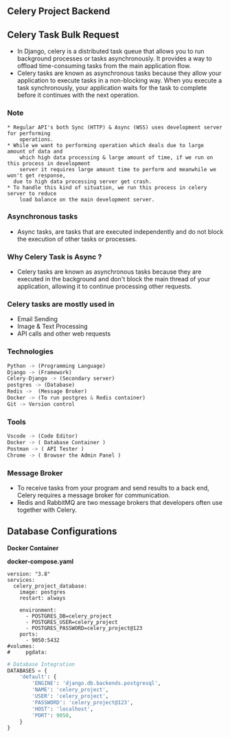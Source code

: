
## Celery Project Backend
## Celery Task Bulk Request

- In Django, celery is a distributed task queue that allows you to run background processes or tasks asynchronously. It provides a way to offload time-consuming tasks from the main application flow.
- Celery tasks are known as asynchronous tasks because they allow your application to execute tasks in a non-blocking way. When you execute a task synchronously, your application waits for the task to complete before it continues with the next operation.

### Note

```
* Regular API's both Sync (HTTP) & Async (WSS) uses development server for performing
	operations. 
* While we want to performing operation which deals due to large amount of data and
	which high data processing & large amount of time, if we run on this process in development
	server it requires large amount time to perform and meanwhile we won't get response,
  due to high data processing server get crash.
* To handle this kind of situation, we run this process in celery server to reduce 
	load balance on the main development server.
```

### Asynchronous tasks

- Async tasks, are tasks that are executed independently and do not block the execution of other tasks or processes.

### Why Celery Task is Async ?

- Celery tasks are known as asynchronous tasks because they are executed in the background and don't block the main thread of your application, allowing it to continue processing other requests.

### Celery tasks are mostly used in

- Email Sending
- Image & Text Processing
- API calls and other web requests

### Technologies

```python
Python -> (Programming Language)
Django -> (Framework)
Celery-Django -> (Secondary server)
postgres -> (Database)
Redis ->  (Message Broker)
Docker -> (To run postgres & Redis container)
Git -> Version control
```

### Tools

```python
Vscode -> (Code Editor)
Docker -> ( Database Container ) 
Postman -> ( API Tester )
Chrome -> ( Browser the Admin Panel )
```

### Message Broker

- To receive tasks from your program and send results to a back end, Celery requires a message broker for communication.
- Redis and RabbitMQ are two message brokers that developers often use together with Celery.

## Database Configurations

**Docker Container**

**docker-compose.yaml**

```docker
version: "3.8"
services:
  celery_project_database:
    image: postgres
    restart: always

    environment:
      - POSTGRES_DB=celery_project
      - POSTGRES_USER=celery_project
      - POSTGRES_PASSWORD=celery_project@123
    ports:
      - 9050:5432
#volumes:
#     pgdata:
```

```python
# Database Integration 
DATABASES = {
    'default': {
        'ENGINE': 'django.db.backends.postgresql',
        'NAME': 'celery_project',
        'USER': 'celery_project',
        'PASSWORD': 'celery_project@123',
        'HOST': 'localhost',
        'PORT': 9050,
    }
}
```